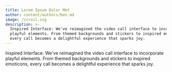 ```yaml
---
title: Lorem Ipsum Dolor Met
author: content/authors/ben.md
image: /cccoil.svg
description: >-
  Inspired Interface: We've reimagined the video call interface to incorporate
  playful elements. From themed backgrounds and stickers to inspired emoticons,
  every call becomes a delightful experience that sparks joy.
---
```


Inspired Interface: We've reimagined the video call interface to incorporate playful elements. From themed backgrounds and stickers to inspired emoticons, every call becomes a delightful experience that sparks joy.
